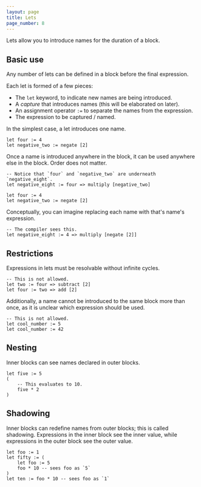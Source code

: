 ```yaml
---
layout: page
title: Lets
page_number: 8
---
```


Lets allow you to introduce names for the duration of a block.

## Basic use

Any number of lets can be defined in a block before the final expression.

Each let is formed of a few pieces:

- The `let` keyword, to indicate new names are being introduced.
- A *capture* that introduces names (this will be elaborated on later).
- An assignment operator `:=` to separate the names from the expression.
- The expression to be captured / named.

In the simplest case, a let introduces one name.

```
let four := 4
let negative_two := negate [2]
```

Once a name is introduced anywhere in the block, it can be used anywhere else in
the block. Order does not matter.

```
-- Notice that `four` and `negative_two` are underneath `negative_eight`.
let negative_eight := four => multiply [negative_two]

let four := 4
let negative_two := negate [2]
```

Conceptually, you can imagine replacing each name with that's name's expression.

```
-- The compiler sees this.
let negative_eight := 4 => multiply [negate [2]]
```

## Restrictions

Expressions in lets must be resolvable without infinite cycles.

```
-- This is not allowed.
let two := four => subtract [2]
let four := two => add [2]
```

Additionally, a name cannot be introduced to the same block more than once, as
it is unclear which expression should be used.

```
-- This is not allowed.
let cool_number := 5
let cool_number := 42
```

## Nesting

Inner blocks can see names declared in outer blocks.

```
let five := 5
(
	-- This evaluates to 10.
	five * 2
)
```

## Shadowing

Inner blocks can redefine names from outer blocks; this is called shadowing.
Expressions in the inner block see the inner value, while expressions in the
outer block see the outer value.

```
let foo := 1
let fifty := (
	let foo := 5
	foo * 10 -- sees foo as `5`
)
let ten := foo * 10 -- sees foo as `1`
```